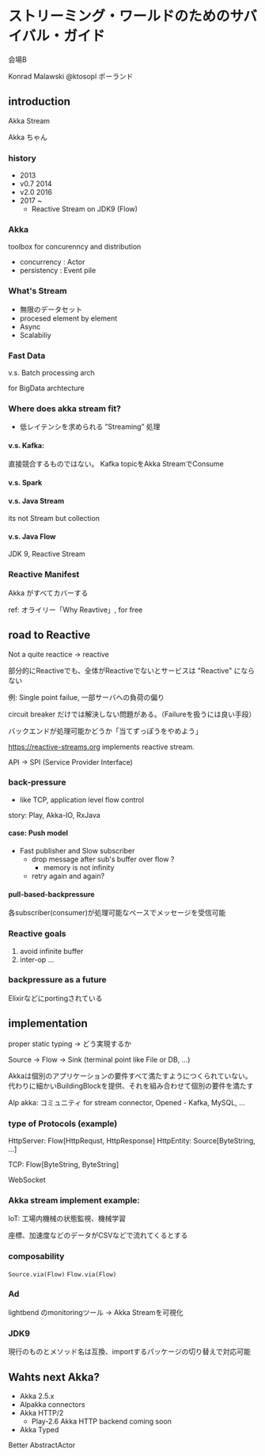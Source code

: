 ストリーミング・ワールドのためのサバイバル・ガイド
==================================================

会場B

Konrad Malawski @ktosopl ポーランド

introduction
------------

Akka Stream

Akka ちゃん

### history

- 2013
- v0.7 2014
- v2.0 2016
- 2017 ~
    - Reactive Stream on JDK9 (Flow)

### Akka

toolbox for concurenncy and distribution

- concurrency : Actor
- persistency : Event pile

### What's Stream

- 無限のデータセット
- procesed element by element
- Async
- Scalabiliy

### Fast Data

v.s. Batch processing arch

for BigData archtecture

### Where does akka stream fit?

- 低レイテンシを求められる ”Streaming” 処理

#### v.s. Kafka:

直接競合するものではない。
Kafka topicをAkka StreamでConsume

#### v.s. Spark

#### v.s. Java Stream

its not Stream but collection

#### v.s. Java Flow

JDK 9, Reactive Stream

### Reactive Manifest

Akka がすべてカバーする

ref: オライリー「Why Reavtive」, for free


road to Reactive
----------------

Not a quite reactice -> reactive

部分的にReactiveでも、全体がReactiveでないとサービスは "Reactive" にならない

例: Single point failue, 一部サーバへの負荷の偏り

circuit breaker だけでは解決しない問題がある。（Failureを扱うには良い手段）

バックエンドが処理可能かどうか「当てずっぽうをやめよう」

https://reactive-streams.org implements reactive stream.

API -> SPI (Service Provider Interface)

### back-pressure

- like TCP, application level flow control

story: Play, Akka-IO, RxJava

#### case: Push model

- Fast publisher and Slow subscriber
    - drop message after sub's buffer over flow ?
        - memory is not infinity
    - retry again and again?

#### pull-based-backpressure

各subscriber(consumer)が処理可能なペースでメッセージを受信可能

### Reactive goals

1. avoid infinite buffer
2. inter-op ...

### backpressure as a future

Elixirなどにportingされている


implementation
---------------

proper static typing -> どう実現するか

Source -> Flow -> Sink (terminal point like File or DB, ...)

Akkaは個別のアプリケーションの要件すべて満たすようにつくられていない。
代わりに細かいBuildingBlockを提供、それを組み合わせて個別の要件を満たす

Alp akka: コミュニティ for stream connector, Opened
    - Kafka, MySQL, ...

### type of Protocols (example)

HttpServer: Flow[HttpRequst, HttpResponse]
HttpEntity: Source[ByteString, ...]

TCP: Flow[ByteString, ByteString]

WebSocket

### Akka stream implement example: 

IoT: 工場内機械の状態監視、機械学習

座標、加速度などのデータがCSVなどで流れてくるとする

### composability

`Source.via(Flow)`
`Flow.via(Flow)`

### Ad

lightbend のmonitoringツール -> Akka Streamを可視化

### JDK9

現行のものとメソッド名は互換、importするパッケージの切り替えで対応可能


Wahts next Akka?
----------------

- Akka 2.5.x
- Alpakka connectors
- Akka HTTP/2
    - Play-2.6 Akka HTTP backend coming soon
- Akka Typed

Better AbstractActor
